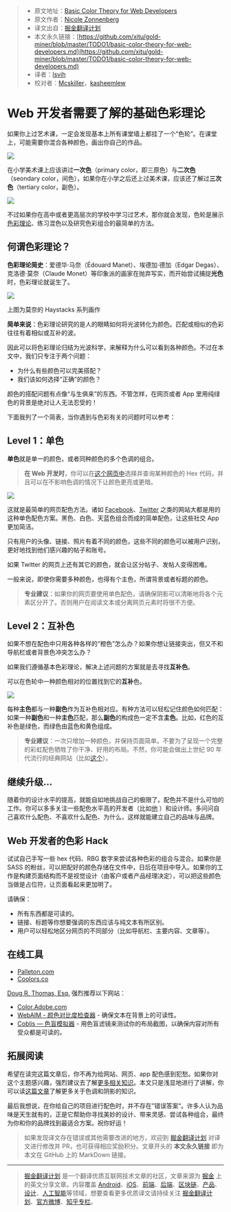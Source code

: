 > * 原文地址：[Basic Color Theory for Web Developers](https://dev.to/nzonnenberg/basic-color-theory-for-web-developers-15a0)
> * 原文作者：[Nicole Zonnenberg](https://dev.to/nzonnenberg)
> * 译文出自：[掘金翻译计划](https://github.com/xitu/gold-miner)
> * 本文永久链接：[https://github.com/xitu/gold-miner/blob/master/TODO1/basic-color-theory-for-web-developers.md](https://github.com/xitu/gold-miner/blob/master/TODO1/basic-color-theory-for-web-developers.md)
> * 译者：[lsvih](https://github.com/lsvih)
> * 校对者：[Mcskiller](https://github.com/Mcskiller)，[kasheemlew](https://github.com/kasheemlew)

# Web 开发者需要了解的基础色彩理论

如果你上过艺术课，一定会发现基本上所有课堂墙上都挂了一个“色轮”。在课堂上，可能需要你混合各种颜色，画出你自己的作品。

[![](https://res.cloudinary.com/practicaldev/image/fetch/s--OE8uCwmx--/c_limit%2Cf_auto%2Cfl_progressive%2Cq_auto%2Cw_880/https://thepracticaldev.s3.amazonaws.com/i/cgr160zn3evkbry9h3l7.png)](https://res.cloudinary.com/practicaldev/image/fetch/s--OE8uCwmx--/c_limit%2Cf_auto%2Cfl_progressive%2Cq_auto%2Cw_880/https://thepracticaldev.s3.amazonaws.com/i/cgr160zn3evkbry9h3l7.png)

在小学美术课上应该讲过**一次色**（primary color，即三原色）与**二次色**（seondary color，间色），如果你在小学之后还上过美术课，应该还了解过**三次色**（tertiary color，副色）。

[![](https://res.cloudinary.com/practicaldev/image/fetch/s--jDnCmgm0--/c_limit%2Cf_auto%2Cfl_progressive%2Cq_auto%2Cw_880/https://thepracticaldev.s3.amazonaws.com/i/h1li6xy7lsolpx1pfd7y.jpg)](https://res.cloudinary.com/practicaldev/image/fetch/s--jDnCmgm0--/c_limit%2Cf_auto%2Cfl_progressive%2Cq_auto%2Cw_880/https://thepracticaldev.s3.amazonaws.com/i/h1li6xy7lsolpx1pfd7y.jpg)

不过如果你在高中或者更高层次的学校中学习过艺术，那你就会发现，色轮是展示[色彩理论](https://en.wikipedia.org/wiki/Color_theory)、练习混色以及研究色彩组合的最简单的方法。

## 何谓色彩理论？

**色彩理论简史**：爱德华·马奈（Édouard Manet）、埃德加·德加（Edgar Degas）、克洛德·莫奈（Claude Monet）等印象派的画家在抛弃写实，而开始尝试捕捉**光色**时，色彩理论就诞生了。

[![](https://res.cloudinary.com/practicaldev/image/fetch/s--8liyegSH--/c_limit%2Cf_auto%2Cfl_progressive%2Cq_auto%2Cw_880/https://thepracticaldev.s3.amazonaws.com/i/qg743mrylv8mon76b4z0.jpg)](https://res.cloudinary.com/practicaldev/image/fetch/s--8liyegSH--/c_limit%2Cf_auto%2Cfl_progressive%2Cq_auto%2Cw_880/https://thepracticaldev.s3.amazonaws.com/i/qg743mrylv8mon76b4z0.jpg)  

上图为莫奈的 Haystacks 系列画作

**简单来说**：色彩理论研究的是人的眼睛如何将光波转化为颜色。匹配或相似的色彩往往有着相似或互补的波。

因此可以将色彩理论归结为光波科学，来解释为什么可以看到各种颜色。不过在本文中，我们只专注于两个问题：

*   为什么有些颜色可以完美搭配？
*   我们该如何选择“正确”的颜色？

颜色的搭配问题有点像“与生俱来”的东西。不管怎样，在网页或者 App 里用纯绿色的背景是绝对让人无法忍受的！

下面我列了一个简表，当你遇到与色彩有关的问题时可以参考：

## Level 1：单色

**单色**就是单一的颜色，或者同种颜色的多个色调的组合。

> **在 Web 开发时**，你可以在[这个网页中](https://www.w3schools.com/colors/colors_picker.asp)选择并查询某种颜色的 Hex 代码，并且可以在不影响色调的情况下让颜色更亮或更暗。

[![](https://res.cloudinary.com/practicaldev/image/fetch/s--T_AVlepc--/c_limit%2Cf_auto%2Cfl_progressive%2Cq_auto%2Cw_880/https://thepracticaldev.s3.amazonaws.com/i/48ktxlwm7qq095mkwuoa.jpg)](https://res.cloudinary.com/practicaldev/image/fetch/s--T_AVlepc--/c_limit%2Cf_auto%2Cfl_progressive%2Cq_auto%2Cw_880/https://thepracticaldev.s3.amazonaws.com/i/48ktxlwm7qq095mkwuoa.jpg)

这就是最简单的网页配色方法。诸如 [Facebook](http://facebook.com)、[Twitter](http://twitter.com) 之类的网站大都是用的这种单色配色方案。黑色、白色、天蓝色组合而成的简单配色，让这些社交 App 更加简洁。

只有用户的头像、链接、照片有着不同的颜色，这些不同的颜色可以被用户识别，更好地找到他们感兴趣的帖子和账号。

如果 Twitter 的网页上还有其它的颜色，就会让区分帖子、发帖人变得困难。

一般来说，即使你需要多种颜色，也得有个主色，所谓背景或者标题的颜色。

> **专业建议**：如果你的网页要使用单色配色，请确保阴影可以清晰地将各个元素区分开了。否则用户在阅读文本或分离网页元素时将很不方便。

## Level 2：互补色

如果不想在配色中只用各种各样的“橙色”怎么办？如果你想让链接突出，但又不和导航栏或者背景色冲突怎么办？

如果我们遵循基本色彩理论，解决上述问题的方案就是去寻找**互补色**。

可以在色轮中一种颜色相对的位置找到它的**互补**色。

[![](https://res.cloudinary.com/practicaldev/image/fetch/s--laijYZC7--/c_limit%2Cf_auto%2Cfl_progressive%2Cq_auto%2Cw_880/https://thepracticaldev.s3.amazonaws.com/i/3fj00kbhg6s8nqpm3ut9.jpg)](https://res.cloudinary.com/practicaldev/image/fetch/s--laijYZC7--/c_limit%2Cf_auto%2Cfl_progressive%2Cq_auto%2Cw_880/https://thepracticaldev.s3.amazonaws.com/i/3fj00kbhg6s8nqpm3ut9.jpg)

每种**主色**都与一种**副色**作为互补色相对应。有种方法可以轻松记住颜色如何匹配：如果一种**副色**和一种**主色**匹配，那么**副色**的构成色一定不含**主色**。比如，红色的互补色是绿色，而绿色由蓝色和黄色组成。

> **专业建议**：一次只增加一种颜色，并保持页面简单。不要为了呈现一个完整的彩虹配色牺牲了你干净、好用的布局。不然，你可能会做出上世纪 90 年代流行的经典网站（比如[这个](https://spacejam.com/)）。

## 继续升级...

随着你的设计水平的提高，就能自如地挑战自己的极限了。配色并不是什么可怕的工作。你可以多多关注一些配色水平高的开发者（比如[他](https://www.alispit.tel/#/) ）和设计师。多问问自己喜欢什么配色、不喜欢什么配色、为什么，这样就能建立自己的品味与品牌。

## Web 开发者的色彩 Hack

试试自己手写一些 hex 代码、RBG 数字来尝试各种色彩的组合与混合。如果你是 SASS 的粉丝，可以把配好的颜色存储在文件中，日后在项目中导入。如果你的工作是构建页面结构而不是视觉设计（由客户或者产品经理决定），可以把这些颜色当做是占位符，让页面看起来更加明了。

请确保：

*   所有东西都是可读的。
*   链接、标题等你想要强调的东西应该与纯文本有所区别。
*   用户可以轻松地区分网页的不同部分（比如导航栏、主要内容、文章等）。

## 在线工具

*   [Palleton.com](http://paletton.com/)
*   [Coolors.co](https://coolors.co/)

[Doug R. Thomas, Esq.](https://dev.to/ferkungamaboobo) 强烈推荐以下网站：

*   [Color.Adobe.com](https://color.adobe.com/)
*   [WebAIM - 颜色对比度检查器](https://webaim.org/resources/contrastchecker/) \- 确保文本在背景上的可读性。
*   [Coblis — 色盲模拟器](https://www.color-blindness.com/coblis-color-blindness-simulator/) - 用色盲滤镜来测试你的布局截图，以确保内容对所有受众都是可读的。

## 拓展阅读

希望在读完这篇文章后，你不再为给网站、网页、app 配色感到犯愁。如果你对这个主题感兴趣，强烈建议去了解[更多相关知识](https://www.colormatters.com/color-and-design/basic-color-theory)。本文只是浅显地进行了讲解，你可以读[这篇文章](https://99designs.com/blog/tips/the-7-step-guide-to-understanding-color-theory/)了解更多关于色调和阴影的知识。

最后我想说，在你给自己的项目进行配色时，并不存在”错误答案“。许多人认为品味是天生就有的，正是它帮助你寻找美妙的设计、带来灵感、尝试各种组合，最终为你和你的品牌找到最适合方案。祝你好运！

> 如果发现译文存在错误或其他需要改进的地方，欢迎到 [掘金翻译计划](https://github.com/xitu/gold-miner) 对译文进行修改并 PR，也可获得相应奖励积分。文章开头的 **本文永久链接** 即为本文在 GitHub 上的 MarkDown 链接。

---

> [掘金翻译计划](https://github.com/xitu/gold-miner) 是一个翻译优质互联网技术文章的社区，文章来源为 [掘金](https://juejin.im) 上的英文分享文章。内容覆盖 [Android](https://github.com/xitu/gold-miner#android)、[iOS](https://github.com/xitu/gold-miner#ios)、[前端](https://github.com/xitu/gold-miner#前端)、[后端](https://github.com/xitu/gold-miner#后端)、[区块链](https://github.com/xitu/gold-miner#区块链)、[产品](https://github.com/xitu/gold-miner#产品)、[设计](https://github.com/xitu/gold-miner#设计)、[人工智能](https://github.com/xitu/gold-miner#人工智能)等领域，想要查看更多优质译文请持续关注 [掘金翻译计划](https://github.com/xitu/gold-miner)、[官方微博](http://weibo.com/juejinfanyi)、[知乎专栏](https://zhuanlan.zhihu.com/juejinfanyi)。

